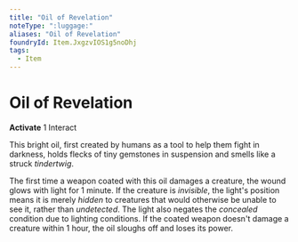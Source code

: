 ```yaml
---
title: "Oil of Revelation"
noteType: ":luggage:"
aliases: "Oil of Revelation"
foundryId: Item.JxgzvIOS1g5noDhj
tags:
  - Item
---
```


# Oil of Revelation

**Activate** 1 Interact

This bright oil, first created by humans as a tool to help them fight in darkness, holds flecks of tiny gemstones in suspension and smells like a struck _tindertwig_.

The first time a weapon coated with this oil damages a creature, the wound glows with light for 1 minute. If the creature is _invisible_, the light's position means it is merely _hidden_ to creatures that would otherwise be unable to see it, rather than _undetected_. The light also negates the _concealed_ condition due to lighting conditions. If the coated weapon doesn't damage a creature within 1 hour, the oil sloughs off and loses its power.
